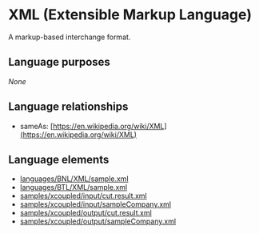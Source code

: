 # XML (Extensible Markup Language)
A markup-based interchange format.
## Language purposes
_None_
## Language relationships
* sameAs: [https://en.wikipedia.org/wiki/XML](https://en.wikipedia.org/wiki/XML)

## Language elements
* [languages/BNL/XML/sample.xml](../../languages/BNL/XML/sample.xml)
* [languages/BTL/XML/sample.xml](../../languages/BTL/XML/sample.xml)
* [samples/xcoupled/input/cut.result.xml](../../samples/xcoupled/input/cut.result.xml)
* [samples/xcoupled/input/sampleCompany.xml](../../samples/xcoupled/input/sampleCompany.xml)
* [samples/xcoupled/output/cut.result.xml](../../samples/xcoupled/output/cut.result.xml)
* [samples/xcoupled/output/sampleCompany.xml](../../samples/xcoupled/output/sampleCompany.xml)

